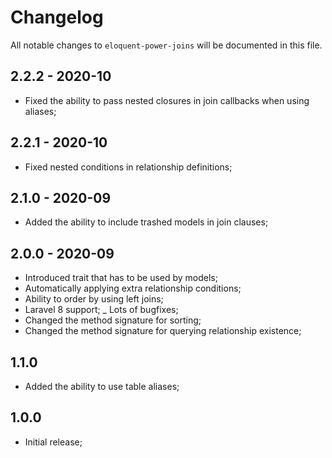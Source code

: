 # Changelog

All notable changes to `eloquent-power-joins` will be documented in this file.

## 2.2.2 - 2020-10
- Fixed the ability to pass nested closures in join callbacks when using aliases;

## 2.2.1 - 2020-10
- Fixed nested conditions in relationship definitions;

## 2.1.0 - 2020-09
- Added the ability to include trashed models in join clauses;

## 2.0.0 - 2020-09
- Introduced trait that has to be used by models;
- Automatically applying extra relationship conditions;
- Ability to order by using left joins;
- Laravel 8 support;
_ Lots of bugfixes;
- Changed the method signature for sorting;
- Changed the method signature for querying relationship existence;

## 1.1.0
- Added the ability to use table aliases;

## 1.0.0
- Initial release;
